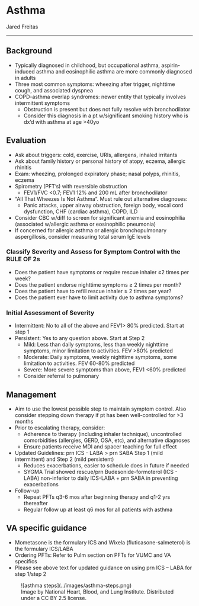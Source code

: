 # Asthma

Jared Freitas

---

## Background

- Typically diagnosed in childhood, but occupational asthma,
    aspirin-induced asthma and eosinophilic asthma are more commonly
    diagnosed in adults
- Three most common symptoms: wheezing after trigger, nighttime cough,
    and associated dyspnea
- COPD-asthma overlap syndromes: newer entity that typically involves
    intermittent symptoms
    - Obstruction is present but does not fully resolve with
        bronchodilator
    - Consider this diagnosis in a pt w/significant smoking history who is
        dx’d with asthma at age >40yo

## Evaluation

- Ask about triggers: cold, exercise, URIs, allergens, inhaled
        irritants
- Ask about family history or personal history of atopy, eczema,
        allergic rhinitis
- Exam: wheezing, prolonged expiratory phase; nasal polyps, rhinitis,
        eczema
- Spirometry (PFT’s) with reversible obstruction
    - FEV1/FVC <0.7; FEV1 12% and 200 mL after bronchodilator
- “All That Wheezes Is Not Asthma”. Must rule out alternative
        diagnoses:
    - Panic attacks, upper airway obstruction, foreign body, vocal cord
        dysfunction, CHF (cardiac asthma), COPD, ILD
- Consider CBC w/diff to screen for significant anemia and
    eosinophilia (associated w/allergic asthma or eosinophilic
    pneumonia)
- If concerned for allergic asthma or allergic bronchopulmonary
    aspergillosis, consider measuring total serum IgE levels

### Classify Severity and Assess for Symptom Control with the RULE OF 2s

- Does the patient have symptoms or require rescue inhaler ≥2 times
    per week?
- Does the patient endorse nighttime symptoms ≥ 2 times per month?
- Does the patient have to refill rescue inhaler ≥ 2 times per year?
- Does the patient ever have to limit activity due to asthma symptoms?

### Initial Assessment of Severity

- Intermittent: No to all of the above and FEV1> 80% predicted. Start
    at step 1
- Persistent: Yes to any question above. Start at Step 2
    - Mild: Less than daily symptoms, less than weekly nighttime symptoms,
        minor limitation to activities. FEV >80% predicted
    - Moderate: Daily symptoms, weekly nighttime symptoms, some limitation
        to activities. FEV 60-80% predicted
    - Severe: More severe symptoms than above, FEV1 <60% predicted
    - Consider referral to pulmonary

## Management

- Aim to use the lowest possible step to maintain symptom control.
    Also consider stepping down therapy if pt has been well-controlled
    for >3 months
- Prior to escalating therapy, consider:
    - Adherence to therapy (including inhaler technique), uncontrolled
        comorbidities (allergies, GERD, OSA, etc), and alternative diagnoses
    - Ensure patients receive MDI and spacer teaching for full effect
- Updated Guidelines: prn ICS - LABA > prn SABA Step 1 (mild
    intermittent) and Step 2 (mild persistent)
    - Reduces exacerbations, easier to schedule does in future if needed
    - SYGMA Trial showed rescue/prn Budesonide-formoterol (ICS - LABA)
        non-inferior to daily ICS-LABA + prn SABA in preventing
        exacerbations
- Follow-up
    - Repeat PFTs q3-6 mos after beginning therapy and q1-2 yrs thereafter
    - Regular follow up at least q6 mos for all patients with asthma

## VA specific guidance

- Mometasone is the formulary ICS and Wixela (fluticasone-salmeterol)
    is the formulary ICS/LABA
- Ordering PFTs: Refer to Pulm section on PFTs for VUMC and VA
    specifics
- Please see above text for updated guidance on using prn ICS – LABA
    for step 1/step 2


<figure markdown>
![asthma steps](../images/asthma-steps.png)
  <figcaption markdown>
  Image by National Heart, Blood, and Lung Institute. Distributed under a CC BY 2.5 license.
  </figcaption>
</figure>
